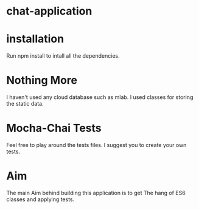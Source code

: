 # chat-application
# installation 
Run npm install to intall all the dependencies.

# Nothing More
I haven't used any cloud database such as mlab. I used classes for storing the static data.

# Mocha-Chai Tests
Feel free to play around the tests files. I suggest you to create your own tests.

# Aim
The main Aim behind building this application is to get The hang of ES6 classes and applying tests.
